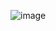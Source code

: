 ![image](https://user-images.githubusercontent.com/78885070/155914460-3d6eb45b-ce5a-4081-98c2-4a28ab4e6290.png)


